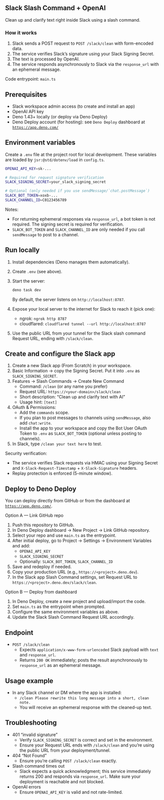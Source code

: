 ## Slack Slash Command + OpenAI

Clean up and clarify text right inside Slack using a slash command.

### How it works

1. Slack sends a POST request to `POST /slack/clean` with form-encoded data.
2. The service verifies Slack’s signature using your Slack Signing Secret.
3. The text is processed by OpenAI.
4. The service responds asynchronously to Slack via the `response_url` with an ephemeral message.

Code entrypoint: `main.ts`

## Prerequisites

- Slack workspace admin access (to create and install an app)
- OpenAI API key
- Deno 1.43+ locally (or deploy via Deno Deploy)
- Deno Deploy account (for hosting): see `Deno Deploy` dashboard at [`https://app.deno.com/`](https://app.deno.com/)

## Environment variables

Create a `.env` file at the project root for local development. These variables are loaded by `jsr:@std/dotenv/load` in `config.ts`.

```bash
OPENAI_API_KEY=sk-...

# Required for request signature verification
SLACK_SIGNING_SECRET=your_slack_signing_secret

# Optional (only needed if you use sendMessage/`chat.postMessage`)
SLACK_BOT_TOKEN=xoxb-...
SLACK_CHANNEL_ID=C0123456789
```

Notes:

- For returning ephemeral responses via `response_url`, a bot token is not required. The signing secret is required for verification.
- `SLACK_BOT_TOKEN` and `SLACK_CHANNEL_ID` are only needed if you call `sendMessage` to post to a channel.

## Run locally

1. Install dependencies (Deno manages them automatically).
2. Create `.env` (see above).
3. Start the server:

   ```bash
   deno task dev
   ```

   By default, the server listens on `http://localhost:8787`.

4. Expose your local server to the internet for Slack to reach it (pick one):

   - ngrok: `ngrok http 8787`
   - cloudflared: `cloudflared tunnel --url http://localhost:8787`

5. Use the public URL from your tunnel for the Slack slash command Request URL, ending with `/slack/clean`.

## Create and configure the Slack app

1. Create a new Slack app (From Scratch) in your workspace.
2. Basic Information → copy the Signing Secret. Put it into `.env` as `SLACK_SIGNING_SECRET`.
3. Features → Slash Commands → Create New Command
   - Command: `/clean` (or any name you prefer)
   - Request URL: `https://<your-domain>/slack/clean`
   - Short description: “Clean up and clarify text with AI”
   - Usage hint: `[text]`
4. OAuth & Permissions:
   - Add the `commands` scope.
   - If you plan to post messages to channels using `sendMessage`, also add `chat:write`.
   - Install the app to your workspace and copy the Bot User OAuth Token to `.env` as `SLACK_BOT_TOKEN` (optional unless posting to channels).
5. In Slack, type `/clean your text here` to test.

Security verification:

- The service verifies Slack requests via HMAC using your Signing Secret and `X-Slack-Request-Timestamp` + `X-Slack-Signature` headers.
- Replay protection is enforced (5-minute window).

## Deploy to Deno Deploy

You can deploy directly from GitHub or from the dashboard at [`https://app.deno.com/`](https://app.deno.com/).

Option A — Link GitHub repo

1. Push this repository to GitHub.
2. In Deno Deploy dashboard → New Project → Link GitHub repository.
3. Select your repo and use `main.ts` as the entrypoint.
4. After initial deploy, go to Project → Settings → Environment Variables and add:
   - `OPENAI_API_KEY`
   - `SLACK_SIGNING_SECRET`
   - Optionally: `SLACK_BOT_TOKEN`, `SLACK_CHANNEL_ID`
5. Save and redeploy if needed.
6. Copy your production URL (e.g., `https://<project>.deno.dev`).
7. In the Slack app Slash Command settings, set Request URL to `https://<project>.deno.dev/slack/clean`.

Option B — Deploy from dashboard

1. In Deno Deploy, create a new project and upload/import the code.
2. Set `main.ts` as the entrypoint when prompted.
3. Configure the same environment variables as above.
4. Update the Slack Slash Command Request URL accordingly.

## Endpoint

- `POST /slack/clean`
  - Expects `application/x-www-form-urlencoded` Slack payload with `text` and `response_url`.
  - Returns `200 OK` immediately; posts the result asynchronously to `response_url` as an ephemeral message.

## Usage example

- In any Slack channel or DM where the app is installed:
  - `/clean Please rewrite this long message into a short, clean note.`
  - You will receive an ephemeral response with the cleaned-up text.

## Troubleshooting

- 401 “invalid signature”
  - Verify `SLACK_SIGNING_SECRET` is correct and set in the environment.
  - Ensure your Request URL ends with `/slack/clean` and you’re using the public URL from your deployment/tunnel.
- 404 “Not Found”
  - Ensure you’re calling `POST /slack/clean` exactly.
- Slash command times out
  - Slack expects a quick acknowledgment; this service immediately returns 200 and responds via `response_url`. Make sure your deployment is reachable and not blocked.
- OpenAI errors
  - Ensure `OPENAI_API_KEY` is valid and not rate-limited.
